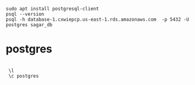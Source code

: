 
```
sudo apt install postgresql-client
psql --version
psql -h database-1.cxwiepcp.us-east-1.rds.amazonaws.com  -p 5432 -U postgres sagar_db

```


# postgres
```

 \l
 \c postgres
 
```
